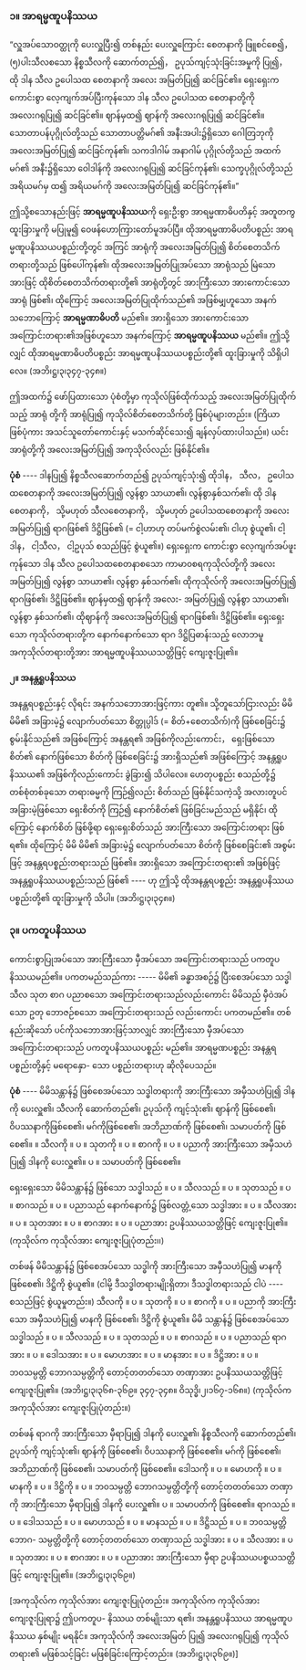 ### ၁။ အာရမ္မဏူပနိဿယ

“လှူအပ်သောဝတ္ထုကို ပေးလှူပြီး၍ တစ်နည်း ပေးလှူကြောင်း စေတနာကို ဖြူစင်စေ၍， (၅)ပါးသီလစသော
နိစ္စသီလကို ဆောက်တည်၍， ဥပုသ်ကျင့်သုံးခြင်းအမှုကို ပြု၍， ထို ဒါန သီလ ဥပေါသထ စေတနာကို အလေး
အမြတ်ပြု၍ ဆင်ခြင်၏။ ရှေးရှေးက ကောင်းစွာ လေ့ကျက်အပ်ပြီးကုန်သော ဒါန သီလ ဥပေါသထ စေတနာတို့ကို
အလေးဂရုပြု၍ ဆင်ခြင်၏။ ဈာန်မှထ၍ ဈာန်ကို အလေးဂရုပြု၍ ဆင်ခြင်၏။ သောတာပန်ပုဂ္ဂိုလ်တို့သည်
သောတာပတ္တိမဂ်၏ အနီးအပါး၌ရှိသော ဂေါတြဘုကို အလေးအမြတ်ပြု၍ ဆင်ခြင်ကုန်၏၊ သကဒါဂါမ် အနာဂါမ်
ပုဂ္ဂိုလ်တို့သည် အထက်မဂ်၏ အနီး၌ရှိသော ဝေါဒါန်ကို အလေးဂရုပြု၍ ဆင်ခြင်ကုန်၏၊ သေက္ခပုဂ္ဂိုလ်တို့သည်
အရိယမဂ်မှ ထ၍ အရိယမဂ်ကို အလေးအမြတ်ပြု၍ ဆင်ခြင်ကုန်၏။”

ဤသို့စသောနည်းဖြင့် **အာရမ္မဏူပနိဿယ**ကို ရှေးဦးစွာ အာရမ္မဏာဓိပတိနှင့် အတူတကွ ထူးခြားမှုကို
မပြုမူ၍ ဝေဖန်ဟောကြားတော်မူအပ်ပြီ။ ထိုအာရမ္မဏာဓိပတိပစ္စည်း အာရမ္မဏူပနိဿယပစ္စည်းတို့တွင် အကြင်
အာရုံကို အလေးအမြတ်ပြု၍ စိတ်စေတသိက်တရားတို့သည် ဖြစ်ပေါ်ကုန်၏၊ ထိုအလေးအမြတ်ပြုအပ်သော
အာရုံသည် မြဲသောအားဖြင့် ထိုစိတ်စေတသိက်တရားတို့၏ အာရုံတို့တွင် အားကြီးသော အားကောင်းသော
အာရုံ ဖြစ်၏၊ ထိုကြောင့် အလေးအမြတ်ပြုထိုက်သည်၏ အဖြစ်မျှဟူသော အနက်သဘောကြောင့်
**အာရမ္မဏာဓိပတိ** မည်၏။ အားရှိသော အားကောင်းသော အကြောင်းတရား၏အဖြစ်ဟူသော အနက်ကြောင့်
**အာရမ္မဏူပနိဿယ** မည်၏။ ဤသို့လျှင် ထိုအာရမ္မဏာဓိပတိပစ္စည်း အာရမ္မဏူပနိဿယပစ္စည်းတို့၏ ထူးခြားမှုကို
သိရှိပါလေ။ (အဘိ၊ဋ္ဌ၊၃၊၃၄၇-၃၄၈။)

ဤအထက်၌ ဖော်ပြထားသော ပုံစံတို့မှာ ကုသိုလ်ဖြစ်ထိုက်သည့် အလေးအမြတ်ပြုထိုက်သည့် အာရုံ
တို့ကို အာရုံပြု၍ ကုသိုလ်စိတ်စေတသိက်တို့ ဖြစ်ပုံများတည်း။ (ကြိယာဖြစ်ပုံကား အသင်သူတော်ကောင်းနှင့်
မသက်ဆိုင်သေး၍ ချန်လှပ်ထားပါသည်။) ယင်းအာရုံတို့ကို အလေးအမြတ်ပြု၍ အကုသိုလ်လည်း ဖြစ်နိုင်၏။

**ပုံစံ** ---- ဒါနပြု၍ နိစ္စသီလဆောက်တည်၍ ဥပုသ်ကျင့်သုံး၍ ထိုဒါန， သီလ， ဥပေါသထစေတနာကို
အလေးအမြတ်ပြု၍ လွန်စွာ သာယာ၏၊ လွန်စွာနှစ်သက်၏၊ ထို ဒါနစေတနာကို， သို့မဟုတ် သီလစေတနာကို，
သို့မဟုတ် ဥပေါသထစေတနာကို အလေးအမြတ်ပြု၍ ရာဂဖြစ်၏ ဒိဋ္ဌိဖြစ်၏ (= ငါ့ဟာဟု တပ်မက်စွဲလမ်း၏၊
ငါဟု စွဲယူ၏၊ ငါ့ဒါန， ငါ့သီလ， ငါ့ဥပုသ် စသည်ဖြင့် စွဲယူ၏။) ရှေးရှေးက ကောင်းစွာ လေ့ကျက်အပ်ဖူးကုန်သော
ဒါန သီလ ဥပေါသထစေတနာစသော ကာမာ၀စရကုသိုလ်တို့ကို အလေးအမြတ်ပြု၍ လွန်စွာ သာယာ၏၊
လွန်စွာ နှစ်သက်၏၊ ထိုကုသိုလ်ကို အလေးအမြတ်ပြု၍ ရာဂဖြစ်၏၊ ဒိဋ္ဌိဖြစ်၏။ ဈာန်မှထ၍ ဈာန်ကို အလေး-
အမြတ်ပြု၍ လွန်စွာ သာယာ၏၊ လွန်စွာ နှစ်သက်၏၊ ထိုဈာန်ကို အလေးအမြတ်ပြု၍ ရာဂဖြစ်၏၊ ဒိဋ္ဌိဖြစ်၏။
ရှေးရှေးသော ကုသိုလ်တရားတို့က နောက်နောက်သော ရာဂ ဒိဋ္ဌိပြဓာန်းသည့် လောဘမူ အကုသိုလ်တရားတို့အား
အာရမ္မဏူပနိဿယသတ္တိဖြင့် ကျေးဇူးပြု၏။

**၂။ အနန္တရူပနိဿယ**

အနန္တရပစ္စည်းနှင့် လိုရင်း အနက်သဘောအားဖြင့်ကား တူ၏။ သို့တူသော်ငြားလည်း မိမိ မိမိ၏ အခြားမဲ့၌
လျောက်ပတ်သော စိတ္တုပ္ပါဒ် (= စိတ်+စေတသိက်)ကို ဖြစ်စေခြင်း၌ စွမ်းနိုင်သည်၏ အဖြစ်ကြောင့် အနန္တရ၏
အဖြစ်ကိုလည်းကောင်း， ရှေးဖြစ်သော စိတ်၏ နောက်ဖြစ်သော စိတ်ကို ဖြစ်စေခြင်း၌ အားရှိသည်၏ အဖြစ်ကြောင့်
အနန္တရူပနိဿယ၏ အဖြစ်ကိုလည်းကောင်း ခွဲခြား၍ သိပါလေ။ ဟေတုပစ္စည်း စသည်တို့၌ တစ်စုံတစ်ခုသော
တရားဓမ္မကို ကြဉ်၍လည်း စိတ်သည် ဖြစ်နိုင်သကဲ့သို့ အလားတူပင် အခြားမဲ့ဖြစ်သော ရှေးစိတ်ကို ကြဉ်၍
နောက်စိတ်၏ ဖြစ်ခြင်းမည်သည် မရှိနိုင်၊ ထိုကြောင့် နောက်စိတ် ဖြစ်ဖို့ရာ ရှေးရှေးစိတ်သည် အားကြီးသော
အကြောင်းတရား ဖြစ်ရ၏။ ထိုကြောင့် မိမိ မိမိ၏ အခြားမဲ့၌ လျောက်ပတ်သော စိတ်ကို ဖြစ်စေခြင်း၏ အစွမ်းဖြင့်
အနန္တရပစ္စည်းတရားသည် ဖြစ်၏။ အားရှိသော အကြောင်းတရား၏ အဖြစ်ဖြင့် အနန္တရူပနိဿယပစ္စည်းသည်
ဖြစ်၏ ---- ဟု ဤသို့ ထိုအနန္တရပစ္စည်း အနန္တရူပနိဿယပစ္စည်းတို့၏ ထူးခြားမှုကို သိပါ။ (အဘိ၊ဋ္ဌ၊၃၊၃၄၈။)

### ၃။ ပကတူပနိဿယ

ကောင်းစွာပြုအပ်သော အားကြီးသော မှီအပ်သော အကြောင်းတရားသည် ပကတူပနိဿယမည်၏။
ပကတမည်သည်ကား ----- မိမိ၏ ခန္ဓာအစဉ်၌ ပြီးစေအပ်သော သဒ္ဓါ သီလ သုတ စာဂ ပညာစသော
အကြောင်းတရားသည်လည်းကောင်း မိမိသည် မှီဝဲအပ်သော ဥတု ဘောဇဉ်စသော အကြောင်းတရားသည်
လည်းကောင်း ပကတမည်၏။ တစ်နည်းဆိုသော် ပင်ကိုသဘောအားဖြင့်သာလျှင် အားကြီးသော မှီအပ်သော
အကြောင်းတရားသည် ပကတူပနိဿယပစ္စည်း မည်၏။ အာရမ္မဏပစ္စည်း အနန္တရပစ္စည်းတို့နှင့် မရောနှော-
သော ပစ္စည်းတရားဟု ဆိုလိုပေသည်။

**ပုံစံ** ---- မိမိသန္တာန်၌ ဖြစ်စေအပ်သော သဒ္ဓါတရားကို အားကြီးသော အမှီသဟဲပြု၍ ဒါနကို ပေးလှူ၏၊
သီလကို ဆောက်တည်၏၊ ဥပုသ်ကို ကျင့်သုံး၏၊ ဈာန်ကို ဖြစ်စေ၏၊ ဝိပဿနာကိုဖြစ်စေ၏၊ မဂ်ကိုဖြစ်စေ၏၊
အဘိညာဏ်ကို ဖြစ်စေ၏၊ သမာပတ်ကို ဖြစ်စေ၏။ ။ သီလကို ။ ပ ။ သုတကို ။ ပ ။ စာဂကို ။ ပ ။ ပညာကို
အားကြီးသော အမှီသဟဲပြု၍ ဒါနကို ပေးလှူ၏။ ပ ။ သမာပတ်ကို ဖြစ်စေ၏။

ရှေးရှေးသော မိမိသန္တာန်၌ ဖြစ်သော သဒ္ဓါသည် ။ ပ ။ သီလသည် ။ ပ ။ သုတသည် ။ ပ ။ စာဂသည်
။ ပ ။ ပညာသည် နောက်နောက်၌ ဖြစ်လတ္တံ့သော သဒ္ဓါအား ။ ပ ။ သီလအား ။ ပ ။ သုတအား ။ ပ ။
စာဂအား ။ ပ ။ ပညာအား ဥပနိဿယသတ္တိဖြင့် ကျေးဇူးပြု၏။ (ကုသိုလ်က ကုသိုလ်အား ကျေးဇူးပြုပုံတည်း၊၊)

တစ်ဖန် မိမိသန္တာန်၌ ဖြစ်စေအပ်သော သဒ္ဓါကို အားကြီးသော အမှီသဟဲပြု၍ မာနကို ဖြစ်စေ၏၊ ဒိဋ္ဌိကို
စွဲယူ၏။ (ငါမို့ ဒီသဒ္ဓါတရားမျိုးရှိတာ၊ ဒီသဒ္ဓါတရားသည် ငါပဲ ---- စသည်ဖြင့် စွဲယူမှုတည်း။) သီလကို ။ ပ ။
သုတကို ။ ပ ။ စာဂကို ။ ပ ။ ပညာကို အားကြီးသော အမှီသဟဲပြု၍ မာနကို ဖြစ်စေ၏၊ ဒိဋ္ဌိကို စွဲယူ၏။ မိမိ
သန္တာန်၌ ဖြစ်စေအပ်သော သဒ္ဓါသည် ။ ပ ။ သီလသည် ။ ပ ။ သုတသည် ။ ပ ။ စာဂသည် ။ ပ ။ ပညာသည်
ရာဂအား ။ ပ ။ ဒေါသအား ။ ပ ။ မောဟအား ။ ပ ။ မာနအား ။ ပ ။ ဒိဋ္ဌိအား ။ ပ ။ ဘ၀သမ္ပတ္တိ
ဘောဂသမ္ပတ္တိကို တောင့်တတတ်သော တဏှာအား ဥပနိဿယသတ္တိဖြင့် ကျေးဇူးပြု၏။ (အဘိ၊ဋ္ဌ၊၃၊၃၆၈-၃၆၉။
၃၄၇-၃၄၈။ ဝိသုဒ္ဓိ၊၂၊၁၆၇-၁၆၈။) (ကုသိုလ်က အကုသိုလ်အား ကျေးဇူးပြုပုံတည်း။)

တစ်ဖန် ရာဂကို အားကြီးသော မှီရာပြု၍ ဒါနကို ပေးလှူ၏၊ နိစ္စသီလကို ဆောက်တည်၏၊ ဥပုသ်ကို
ကျင့်သုံး၏၊ ဈာန်ကို ဖြစ်စေ၏၊ ဝိပဿနာကို ဖြစ်စေ၏။ မဂ်ကို ဖြစ်စေ၏၊ အဘိညာဏ်ကို ဖြစ်စေ၏၊ သမာပတ်ကို
ဖြစ်စေ၏။ ဒေါသကို ။ ပ ။ မောဟကို ။ ပ ။ မာနကို ။ ပ ။ ဒိဋ္ဌိကို ။ ပ ။ ဘ၀သမ္ပတ္တိ ဘောဂသမ္ပတ္တိတို့ကို
တောင့်တတတ်သော တဏှာကို အားကြီးသော မှီရာပြု၍ ဒါနကို ပေးလှူ၏။ ပ ။ သမာပတ်ကို ဖြစ်စေ၏။
ရာဂသည် ။ ပ ။ ဒေါသသည် ။ ပ ။ မောဟသည် ။ ပ ။ မာနသည် ။ ပ ။ ဒိဋ္ဌိသည် ။ ပ ။ ဘ၀သမ္ပတ္တိ ဘောဂ-
သမ္ပတ္တိတို့ကို တောင့်တတတ်သော တဏှာသည် သဒ္ဓါအား ။ ပ ။ သီလအား ။ ပ ။ သုတအား ။ ပ ။ စာဂအား
။ ပ ။ ပညာအား အားကြီးသော မှီရာ ဥပနိဿယပစ္စယသတ္တိဖြင့် ကျေးဇူးပြု၏။ (အဘိ၊ဋ္ဌ၊၃၊၃၆၉။)

[အကုသိုလ်က ကုသိုလ်အား ကျေးဇူးပြုပုံတည်း။ အကုသိုလ်က ကုသိုလ်အား ကျေးဇူးပြုရာ၌ ဤပကတူပ-
နိဿယ တစ်မျိုးသာ ရ၏၊ အနန္တရူပနိဿယ အာရမ္မဏူပနိဿယ နှစ်မျိုး မရနိုင်။ အကုသိုလ်ကို အလေးအမြတ်
ပြု၍ အလေးဂရုပြု၍ ကုသိုလ်တရား၏ မဖြစ်သင့်ခြင်း မဖြစ်ခြင်းကြောင့်တည်း။ (အဘိ၊ဋ္ဌ၊၃၊၃၆၉။)]
